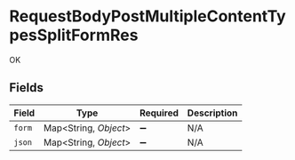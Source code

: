 # RequestBodyPostMultipleContentTypesSplitFormRes

OK


## Fields

| Field                  | Type                   | Required               | Description            |
| ---------------------- | ---------------------- | ---------------------- | ---------------------- |
| `form`                 | Map\<String, *Object*> | :heavy_minus_sign:     | N/A                    |
| `json`                 | Map\<String, *Object*> | :heavy_minus_sign:     | N/A                    |